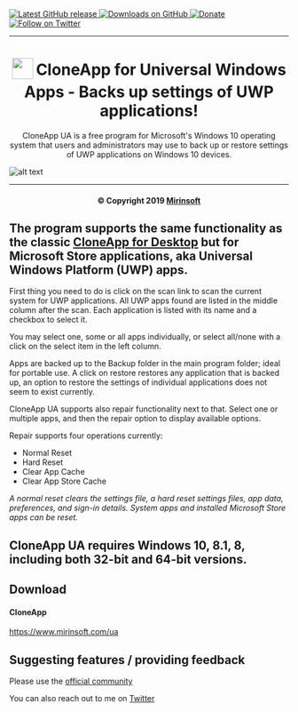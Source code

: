 <a href="https://github.com/Mirinsoft/CloneApp-ua/releases/latest" target="_blank">
 <img alt="Latest GitHub release" src="https://img.shields.io/github/release/mirinsoft/cloneapp.svg" />
</a>
<a href="https://github.com/Mirinsoft/CloneApp-ua/releases" target="_blank">
 <img alt="Downloads on GitHub" src="https://img.shields.io/github/downloads/Mirinsoft/CloneApp/total.svg?style=flat-square" />
</a>
<a href="https://www.mirinsoft.com/donate/cloneapp" target="_blank">
 <img alt="Donate" src="https://img.shields.io/badge/donate-PayPal-orange.svg?style=flat-square" />
</a>
<a href="https://twitter.com/cloneapp" target="_blank">
 <img alt="Follow on Twitter" src="https://img.shields.io/twitter/follow/cloneapp.svg?label=Follow" />
</a>

*** 
<h1 align="center">
<sub>
<img  src="https://github.com/mirinsoft/CloneApp-UA/blob/master/cloneapp.png.png"
      height="38"
      width="38">
</sub>
CloneApp for Universal Windows Apps - Backs up settings of UWP applications!
	
</h1>

<p align="center">
CloneApp UA is a free program for Microsoft's Windows 10 operating system that users and administrators may use to back up or restore settings of UWP applications on Windows 10 devices.
 
![alt text](https://github.com/mirinsoft/CloneApp-UA/blob/master/cloneapp-ua-intro.gif)

</p>

*** 

</p>

<h4 align="center">&copy Copyright 2019 <a href="https://www.mirinsoft.com" target="_blank">Mirinsoft</a></h1>

## The  program supports the same functionality as the classic [CloneApp for Desktop](https://github.com/mirinsoft/CloneApp) but for Microsoft Store applications, aka Universal Windows Platform (UWP) apps.

First thing you need to do is click on the scan link to scan the current system for UWP applications. All UWP apps found are listed in the middle column after the scan. Each application is listed with its name and a checkbox to select it.

You may select one, some or all apps individually, or select all/none with a click on the select item in the left column.

Apps are backed up to the Backup folder in the main program folder; ideal for portable use. A click on restore restores any application that is backed up, an option to restore the settings of individual applications does not seem to exist currently.

CloneApp UA supports also repair functionality next to that. Select one or multiple apps, and then the repair option to display available options.

Repair supports four operations currently:

* Normal Reset
* Hard Reset
* Clear App Cache
* Clear App Store Cache

*A normal reset clears the settings file, a hard reset settings files, app data, preferences, and sign-in details. System apps and installed Microsoft Store apps can be reset.*

## CloneApp UA requires Windows 10, 8.1, 8, including both 32-bit and 64-bit versions.

## Download 

#### CloneApp
https://www.mirinsoft.com/ua

## Suggesting features / providing feedback
Please use the [official community](https://www.mirinsoft.com/community)

You can also reach out to me on [Twitter](https://twitter.com/CloneApp)

